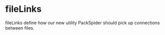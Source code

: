 # fileLinks

fileLinks define how our new utility PackSpider should pick up connections between files.
